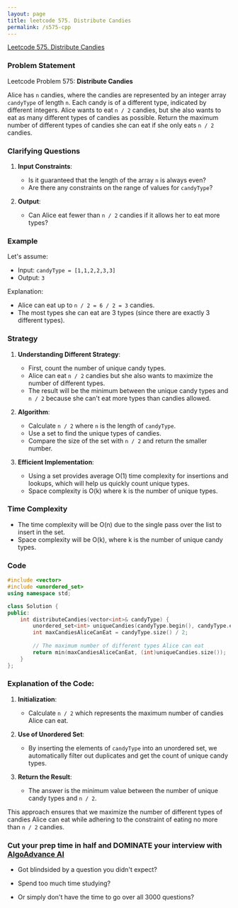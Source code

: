 ```yaml
---
layout: page
title: leetcode 575. Distribute Candies
permalink: /s575-cpp
---
```

[Leetcode 575. Distribute Candies](https://algoadvance.github.io/algoadvance/l575)
### Problem Statement

Leetcode Problem 575: **Distribute Candies**

Alice has `n` candies, where the candies are represented by an integer array `candyType` of length `n`. Each candy is of a different type, indicated by different integers. Alice wants to eat `n / 2` candies, but she also wants to eat as many different types of candies as possible. Return the maximum number of different types of candies she can eat if she only eats `n / 2` candies.

### Clarifying Questions

1. **Input Constraints**:
    - Is it guaranteed that the length of the array `n` is always even?
    - Are there any constraints on the range of values for `candyType`?

2. **Output**:
    - Can Alice eat fewer than `n / 2` candies if it allows her to eat more types?

### Example

Let's assume:
- Input: `candyType = [1,1,2,2,3,3]`
- Output: `3`

Explanation:
- Alice can eat up to `n / 2 = 6 / 2 = 3` candies. 
- The most types she can eat are 3 types (since there are exactly 3 different types).

### Strategy

1. **Understanding Different Strategy**:
    - First, count the number of unique candy types.
    - Alice can eat `n / 2` candies but she also wants to maximize the number of different types.
    - The result will be the minimum between the unique candy types and `n / 2` because she can't eat more types than candies allowed.

2. **Algorithm**:
    - Calculate `n / 2` where `n` is the length of `candyType`.
    - Use a set to find the unique types of candies.
    - Compare the size of the set with `n / 2` and return the smaller number.

3. **Efficient Implementation**:
    - Using a set provides average O(1) time complexity for insertions and lookups, which will help us quickly count unique types.
    - Space complexity is O(k) where k is the number of unique types.

### Time Complexity

- The time complexity will be O(n) due to the single pass over the list to insert in the set.
- Space complexity will be O(k), where k is the number of unique candy types.

### Code

```cpp
#include <vector>
#include <unordered_set>
using namespace std;

class Solution {
public:
    int distributeCandies(vector<int>& candyType) {
        unordered_set<int> uniqueCandies(candyType.begin(), candyType.end());
        int maxCandiesAliceCanEat = candyType.size() / 2;
        
        // The maximum number of different types Alice can eat
        return min(maxCandiesAliceCanEat, (int)uniqueCandies.size());
    }
};
```

### Explanation of the Code:

1. **Initialization**:
    - Calculate `n / 2` which represents the maximum number of candies Alice can eat.

2. **Use of Unordered Set**:
    - By inserting the elements of `candyType` into an unordered set, we automatically filter out duplicates and get the count of unique candy types.

3. **Return the Result**:
    - The answer is the minimum value between the number of unique candy types and `n / 2`.

This approach ensures that we maximize the number of different types of candies Alice can eat while adhering to the constraint of eating no more than `n / 2` candies.


### Cut your prep time in half and DOMINATE your interview with [AlgoAdvance AI](https://algoAdvance.com)

- Got blindsided by a question you didn't expect?

- Spend too much time studying?

- Or simply don't have the time to go over all 3000 questions?

